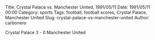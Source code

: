 Title: Crystal Palace vs. Manchester United, 1991/05/11
Date: 1991/05/11 00:00
Category: sports
Tags: football, football scores, Crystal Palace, Manchester United
Slug: crystal-palace-vs-manchester-united
Author: carbonero


Crystal Palace 3 - 0 Manchester United
